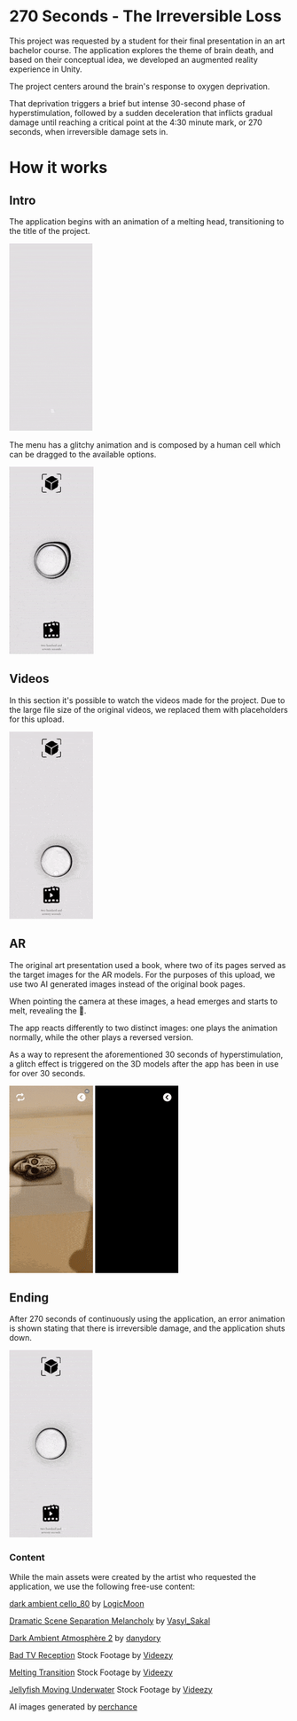 # 270 Seconds - The Irreversible Loss

This project was requested by a student for their final presentation in an art bachelor course. 
The application explores the theme of brain death, and based on their conceptual idea, we developed an augmented reality experience in Unity.

The project centers around the brain's response to oxygen deprivation. 

That deprivation triggers a brief but intense 30-second phase of hyperstimulation, followed by a sudden deceleration that inflicts gradual damage until reaching a critical point at the 4:30 minute mark, or 270 seconds, when irreversible damage sets in.

# How it works

## Intro
The application begins with an animation of a melting head, transitioning to the title of the project.

![Project Intro](screenshots/Intro.gif)


The menu has a glitchy animation and is composed by a human cell which can be dragged to the available options. 

![Project Menu](screenshots/Menu.gif)


## Videos
In this section it's possible to watch the videos made for the project. Due to the large file size of the original videos, we replaced them with placeholders for this upload. 

![Project Videos](screenshots/Videos.gif)


## AR
The original art presentation used a book, where two of its pages served as the target images for the AR models. For the purposes of this upload, we use two AI generated images instead of the original book pages.

When pointing the camera at these images, a head emerges and starts to melt, revealing the :brain:.

The app reacts differently to two distinct images: one plays the animation normally, while the other plays a reversed version.

As a way to represent the aforementioned 30 seconds of hyperstimulation, a glitch effect is triggered on the 3D models after the app has been in use for over 30 seconds.

![Play Animation](screenshots/AR_Normal.gif)  ![Rewind Animation](screenshots/AR_Rewind.gif)


## Ending
After 270 seconds of continuously using the application, an error animation is shown stating that there is irreversible damage, and the application shuts down.

![Project Error](screenshots/Error.gif)


### Content
While the main assets were created by the artist who requested the application, we use the following free-use content:

[dark ambient cello_80](https://freesound.org/people/LogicMoon/sounds/661930/) by [LogicMoon](https://freesound.org/people/LogicMoon/)

[Dramatic Scene Separation Melancholy](https://freesound.org/people/Vasyl_Sakal/sounds/711276/) by [Vasyl_Sakal](https://freesound.org/people/Vasyl_Sakal/)

[Dark Ambient Atmosphère 2](https://pixabay.com/music/ambient-dark-ambient-atmosphere-2-141314/) by [danydory](https://pixabay.com/users/danydory-9903/)

[Bad TV Reception](https://www.videezy.com/elements-and-effects/244-bad-tv-reception-stock-video-clip) Stock Footage by <a href="http://www.videezy.com">Videezy</a> 

[Melting Transition](https://www.videezy.com/abstract/45190-melting-matte-transition-effects-on-a-dark-background) Stock Footage by <a href="http://www.videezy.com">Videezy</a> 

[Jellyfish Moving Underwater](https://www.videezy.com/nature/45427-jellyfish-moving-underwater) Stock Footage by <a href="http://www.videezy.com">Videezy</a>

AI images generated by [perchance](https://perchance.org/ai-character-generator)
